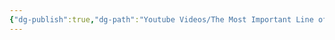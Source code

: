 ```yaml
---
{"dg-publish":true,"dg-path":"Youtube Videos/The Most Important Line of Code.md","permalink":"/youtube-videos/the-most-important-line-of-code/","tags":["idea/youtube"],"updated":"2024-10-21T20:45:25.012+01:00"}
---
```



